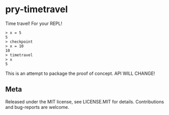 # pry-timetravel

Time travel! For your REPL!

    > x = 5
    5
    > checkpoint
    > x = 10
    10
    > timetravel
    > x
    5

This is an attempt to package the proof of concept. API WILL CHANGE!

## Meta

Released under the MIT license, see LICENSE.MIT for details. Contributions and bug-reports
are welcome.
